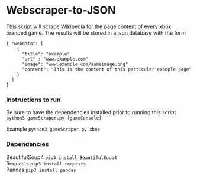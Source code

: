 # Webscraper-to-JSON
This script will scrape Wikipedia for the page content of every xbox branded game. The results will be stored in a json database with the form

```
{ "webdata": [
    {
      "title": "example"
      "url" : "www.example.com"
      "image": "www.example.com/someimage.png"
      "content": "This is the content of this particular example page"
    }
  ]
}
```

### Instructions to run
Be sure to have the dependencies installed prior to running this script
`python3 gameScraper.py [gameConsole]`

Example `python3 gameScraper.py xbox`

### Dependencies
BeautifulSoup4 `pip3 install BeautifulSoup4`\
Requests `pip3 install requests`\
Pandas `pip3 install pandas`
